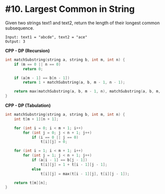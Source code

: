 # #10. Largest Common in String

Given two strings text1 and text2, return the length of their longest common subsequence.

```
Input: text1 = "abcde", text2 = "ace" 
Output: 3
```

**CPP - DP (Recursion)**
```cpp
int matchSubstring(string a, string b, int m, int n) {
	if (m == 0 || n == 0)
		return 0;

	if (a[m - 1] == b[n - 1])
		return 1 + matchSubstring(a, b, m - 1, n - 1);

	return max(matchSubstring(a, b, m - 1, n), matchSubstring(a, b, m, n - 1));
}
```

**CPP - DP (Tabulation)**
```cpp
int matchSubstring(string a, string b, int m, int n) {
	int t[m + 1][n + 1];

	for (int i = 0; i < m + 1; i++)
		for (int j = 0; j < n + 1; j++)
			if (i == 0 || j == 0)
				t[i][j] = 0;

	for (int i = 1; i < m + 1; i++)
		for (int j = 1; j < n + 1; j++)
			if (a[i - 1] == b[j - 1])
				t[i][j] = 1 + t[i - 1][j - 1];
			else
				t[i][j] = max(t[i - 1][j], t[i][j - 1]);

	return t[m][n];
}
```
